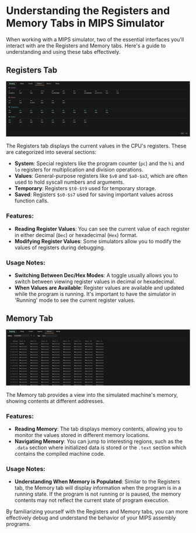 # Understanding the Registers and Memory Tabs in MIPS Simulator

When working with a MIPS simulator, two of the essential interfaces you'll interact with are the Registers and Memory tabs. Here's a guide to understanding and using these tabs effectively.

## Registers Tab

![Registers Image](../coreImages/Registers.jpg)

The Registers tab displays the current values in the CPU's registers. These are categorized into several sections:

- **System**: Special registers like the program counter (`pc`) and the `hi` and `lo` registers for multiplication and division operations.
- **Values**: General-purpose registers like `$v0` and `$a0-$a3`, which are often used to hold syscall numbers and arguments.
- **Temporary**: Registers `$t0-$t9` used for temporary storage.
- **Saved**: Registers `$s0-$s7` used for saving important values across function calls.

### Features:
- **Reading Register Values**: You can see the current value of each register in either decimal (`Dec`) or hexadecimal (`Hex`) format.
- **Modifying Register Values**: Some simulators allow you to modify the values of registers during debugging.

### Usage Notes:
- **Switching Between Dec/Hex Modes**: A toggle usually allows you to switch between viewing register values in decimal or hexadecimal.
- **When Values are Available**: Register values are available and updated while the program is running. It's important to have the simulator in 'Running' mode to see the current register values.

## Memory Tab

![Memory Image](../coreImages/Memory.jpg)

The Memory tab provides a view into the simulated machine's memory, showing contents at different addresses.

### Features:
- **Reading Memory**: The tab displays memory contents, allowing you to monitor the values stored in different memory locations.
- **Navigating Memory**: You can jump to interesting regions, such as the `.data` section where initialized data is stored or the `.text` section which contains the compiled machine code.

### Usage Notes:
- **Understanding When Memory is Populated**: Similar to the Registers tab, the Memory tab will display information when the program is in a running state. If the program is not running or is paused, the memory contents may not reflect the current state of program execution.

By familiarizing yourself with the Registers and Memory tabs, you can more effectively debug and understand the behavior of your MIPS assembly programs.
